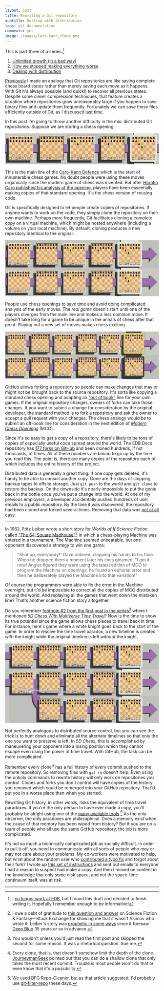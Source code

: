 ```yaml
---
layout: post
title: Rewriting a Git repository
subtitle: Dealing with distribution
tags: git documentation
comments: yes
image: /images/Caro-Kann_clone.png
---
```


This is part three of a series:[^1]

1. [Unlimited growth (in a bad way)](/2021/08/24/git_rewrite_1.html)
2. [How we stopped making everything worse](/2021/09/06/git_rewrite_2.html)
3. [Dealing with distribution](/2023/09/01/git_rewrite_3.html)

[Previously](/2021/08/24/git_rewrite_1.html) I made an analogy that
Git repositories are like saving complete chess board states rather
than merely saving each move as it happens. With Git it's always
possible (and quick!) to recover all previous states. Despite some
clever compression techniques, that feature creates a situation where
repositories grow unreasonably large if you happen to save binary
files and update them frequently. Fortunately we can save these files
efficiently outside of Git, as I discussed [last
time](/2021/09/06/git_rewrite_2.html).

In this post I'm going to throw another difficulty in the mix:
distributed Git repositories. Suppose we are storing a chess opening:

![One chess game](/images/Caro-Kann.png)

This is the main line of the [Caro-Kann
Defence](https://en.wikipedia.org/wiki/Caro%E2%80%93Kann_Defence)
which is the start of innumerable chess games. No doubt people were
using these moves organically since the modern game of chess was
invented. But after [Horatio Caro published his analysis of the
opening](https://www.chesshistory.com/winter/winter86.html), players
have been essentially making copies of that standard opening. It's the
chess version of reusing code.

Git is specifically designed to let people create copies of
repositories. If anyone wants to work on the code, they simply clone
the repository on their own machine. Perhaps more frequently, Git
facilitates cloning a complete copy on a virtual machine, which might
be hosted anywhere (including a volume on your local machine). By
default, cloning produces a new repository identical to the original:

![Two parallel identical chess games](/images/Caro-Kann_clone.png)

People use chess openings to save time and avoid doing complicated
analysis of the early moves. The _real game_ doesn't start until one
of the players diverges from the main line and makes a less common
move. It doesn't take long for a game to be unique in the annals of
chess after that point. Playing out a new set of moves makes chess
exciting.

![Two parallel chess games that diverge](/images/Caro-Kann_split.png)

GitHub allows [forking a
repository](https://docs.github.com/en/get-started/quickstart/fork-a-repo)
so people can make changes that may or might not be brought back to
the source repository. It's sorta like copying a standard chess
opening and adapting an ["out of
book"](https://www.chess.com/terms/book-move-chess) line for your own
games. If the original repository changes, owners of forks can take
those changes. If you want to submit a change for consideration by the
original developer, the standard method is to fork a repository and
ask the owner to accept a pull request with your changes. The chess
analogy would be to submit an off-book line for consideration in the
next edition of [_Modern Chess
Openings_](https://en.wikipedia.org/wiki/Modern_Chess_Openings) (MCO).

Since it's so easy to get a copy of a repository, there's likely to be
tons of copies of especially useful code spread around the world. The
EDB Docs repository has [177 forks on
GitHub](https://github.com/EnterpriseDB/docs/network/members) and been
cloned hundreds, if not thousands, of times. All of these numbers are
bound to go up by the time you read this. The point is, there are many
copies of the repository each of which includes the entire history of
the project.

Distributed data is generally a great thing. If one copy gets deleted,
it's handy to be able to consult another copy. Gone are the days of
shipping backup tapes to offsite storage. Just `git push` to the world
and `git clone` to restore the backup. On the downside it's nearly
impossible to put the genie back in the bottle once you've put a
change into the world. At one of my previous employers, a developer
accidentally pushed hundreds of user emails to a public repository. By
the time it was discovered, the repository had been cloned and forked
several times. Removing that data was [not at all
easy](https://docs.github.com/en/authentication/keeping-your-account-and-data-secure/removing-sensitive-data-from-a-repository).

---

In 1962, Fritz Leiber wrote a short story for _Worlds of If Science
Fiction_ called ["The 64-Square
Madhouse"](https://www.gutenberg.org/cache/epub/61213/pg61213-images.html)[^2]
in which a chess-playing Machine was entered in a tournament. The
Machine seemed unbeatable, but one opponent discovered a strategy to
win one game:

> "Shut up, everybody!" Dave ordered, clapping his hands to his
> face. When he dropped them a moment later his eyes gleamed. "I got
> it now! Angler figured they were using the latest edition of MCO to
> program the Machine on openings, he found an editorial error and
> then he deliberately played the Machine into that variation!"

Of course the programmers were able to fix the error in the Machine
overnight, but it'd be impossible to correct all the copies of MCO
distributed around the world. And replaying all the games that went
down the mistaken line? That's another science fiction story
altogether.

Do you remember [footnote #2 from the first post in the
series](https://jlericson.com/2021/08/24/git_rewrite_1.html#fn2)[^3]
where I mentioned [_5D Chess With Multiverse Time
Travel_](https://en.wikipedia.org/wiki/5D_Chess_with_Multiverse_Time_Travel)?
Now is the time to show its true potential since the game allows chess
pieces to travel back in time. For instance, here's game where a white
knight goes back to the start of the game. In order to resolve the
time travel paradox, a new timeline is created _with_ the knight while
the original timeline is left _without_ the knight. 

![A very strange way to rewrite history in chess](/images/Caro-Kann_rewrite.png)

Not perfectly analogous to distributed source control, but you can see
the trick is to hunt down and eliminate all the alternate timelines so
that only the one you want to preserve is left. In _5D Chess_, this is
accomplished by maneuvering your opponent into a losing position which
they cannot escape even using the power of time travel. With GitHub,
the task can be more complicated.

Remember every clone[^4] has a full history of every commit pushed to
the remote repository. So removing files with `git rm` doesn't
help. Even using the unholy commands to rewrite history will only work
on repositories you control. Clones and forks you don't control will
have copies of the history you removed which could be remerged into
your GitHub repository. That'd put you in a worse place then when you
started.

Rewriting Git history, in other words, risks the equivalent of time
travel paradoxes. If you're the only person to have ever made a copy,
you'll probably be alright using one of the [many available
tools](https://git.github.io/rev_news/2019/08/21/edition-54/#an-introduction-to-git-filter-repo--written-by-elijah-newren).[^5]
As the only observer, the only paradoxes are philosophical. Does a
memory exist when the cause of that memory has been wiped from
history?  But if you are on a team of people who all use the same
GitHub repository, the job is more complicated.

It's not so much a technically complicated job as socially
difficult. In order to pull it off, you need to communicate with all
sorts of people who may or may not care about your problems. My
co-workers were motivated to help, but what about the random user who
[contributed a typo fix](/2022/04/04/docs2_contribution.html) and
forgot about their fork? I wrote up [this set of
instructions](https://github.com/EnterpriseDB/docs/issues/1711) and
sent out emails to everyone I had a reason to suspect had make a
copy. And then I moved on content in the knowledge that only some disk
space, and not the space-time continuum itself, was at risk.

---


[^1]: I [no longer work at EDB](/2022/06/13/year_at_edb.html), but I
    found this draft and decided to finish writing it. Hopefully I
    remember enough to be informative!

[^2]: I owe a debt of gratitude to [this question and
    answer](https://scifi.stackexchange.com/questions/256855/man-playing-computer-in-chess-uses-a-book-opening-with-known-typo-to-win-one-u)
    on Science Fiction & Fantasy&mdash;Stack Exchange for showing me
    that it wasn't Asimov who wrote it. Leiber's story was [prophetic
    in some
    ways](https://www.belgianchesshistory.be/cipc-275-fritz-leiber-the-64-square-madhouse/)
    since it foresaw [Deep
    Blue](https://en.wikipedia.org/wiki/Deep_Blue_(chess_computer)) 35
    years or so in advance.

[^3]: You wouldn't unless you'd just read the first post and skipped
    the second for some reason. It was a rhetorical question. Sue me.

[^4]: Every clone, that is, that doesn't somehow limit the depth of
    the
    clone. [JourneymanGeek](https://meta.jlericson.com/t/rewriting-a-git-repository/70/4)
    pointed out that you can do a shallow clone that only takes the
    most recent commit. Trouble is most people won't do that or even
    know that it's a possibility. 

[^5]: [We used BFG Repo-Cleaner](https://github.com/EnterpriseDB/docs/issues/1673), but as that
    article suggested, I'd probably use
    [git-filter-repo](https://github.com/newren/git-filter-repo) these
    days.
